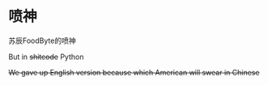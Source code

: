 # 喷神
苏辰FoodByte的喷神

But in ~~shitcode~~ Python

~~We gave up English version because which American will swear in Chinese~~
